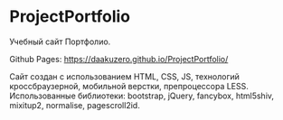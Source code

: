 # ProjectPortfolio
Учебный сайт Портфолио.

Github Pages:
https://daakuzero.github.io/ProjectPortfolio/

Сайт создан с использованием HTML, CSS, JS, технологий кроссбраузерной, мобильной верстки,
препроцессора LESS.<br>
Использованные библиотеки: bootstrap, jQuery, fancybox, html5shiv, mixitup2, normalise, pagescroll2id.
